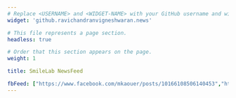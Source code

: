 ```yaml
---
# Replace <USERNAME> and <WIDGET-NAME> with your GitHub username and widget name, respectively.
widget: 'github.ravichandranvigneshwaran.news'

# This file represents a page section.
headless: true

# Order that this section appears on the page.
weight: 1

title: SmileLab NewsFeed

fbFeed: ["https://www.facebook.com/mkaouer/posts/10166108506140453","https://www.facebook.com/mkaouer/posts/10165789427740453",https://www.facebook.com/mkaouer/posts/10165474101125453,https://www.facebook.com/mkaouer/posts/10165502487895453,https://www.facebook.com/mkaouer/posts/10165789427740453,https://www.facebook.com/mkaouer/posts/10165397229025453,https://www.facebook.com/mkaouer/posts/10165393708235453,https://www.facebook.com/wesley.klewerton/posts/4413545278663728,https://www.facebook.com/mkaouer/posts/10165182007315453,https://www.facebook.com/marouane.kessentini/posts/10226039060142152,https://www.facebook.com/mkaouer/posts/10165118937700453,https://www.facebook.com/mkaouer/posts/10164918402925453,https://www.facebook.com/mkaouer/posts/10164561411990453,https://www.facebook.com/mkaouer/posts/10164487265410453,https://www.facebook.com/mkaouer/posts/10164471645320453]
---
```


